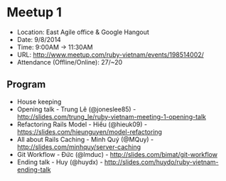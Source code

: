 # Meetup 1

* Location: East Agile office & Google Hangout
* Date: 9/8/2014
* Time: 9:00AM -> 11:30AM
* URL: http://www.meetup.com/ruby-vietnam/events/198514002/
* Attendance (Offline/Online): 27/~20

## Program

* House keeping
* Opening talk - Trung Lê (@joneslee85) - http://slides.com/trung_le/ruby-vietnam-meeting-1-opening-talk
* Refactoring Rails Model - Hiếu (@hieuk09) - https://slides.com/hieunguyen/model-refactoring
* All about Rails Caching - Minh Quý (@MQuy) - http://slides.com/minhquy/server-caching
* Git Workflow - Đức (@lmduc) - http://slides.com/bimat/git-workflow
* Ending talk - Huy (@huydx) - http://slides.com/huydo/ruby-vietnam-ending-talk
